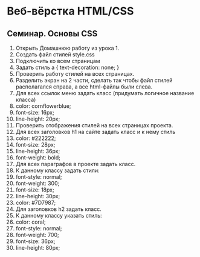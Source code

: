 # Веб-вёрстка HTML/CSS

## Семинар. Основы CSS

1. Открыть Домашнюю работу из урока 1.
1. Создать файл стилей style.css
1. Подключить ко всем страницам
1. Задать стиль a { text-decoration: none; }
1. Проверить работу стилей на всех страницах.
1. Разделить экран на 2 части, сделать так чтобы файл стилей располагался справа, а все html-файлы были слева.
1. Для всех ссылок меню задать класс (придумать логичное название класса)
1. color: cornflowerblue;
1. font-size: 16px;
1. line-height: 20px;
1. Проверить отображения стилей на всех страницах проекта.
1. Для всех заголовков h1 на сайте задать класс и к нему стиль
1. color: #222222;
1. font-size: 28px;
1. line-height: 36px;
1. font-weight: bold;
1. Для всех параграфов в проекте задать класс.
1. К данному классу задать стили:
1. font-style: normal;
1. font-weight: 300;
1. font-size: 18px;
1. line-height: 30px;
1. color: #7D7987;
1. Для заголовков h2 задать класс.
1. К данному классу указать стиль:
1. color: coral;
1. font-style: normal;
1. font-weight: 700;
1. font-size: 36px;
1. line-height: 80px;
